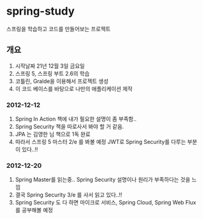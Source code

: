 # spring-study
스프링을 학습하고 코드를 만들어보는 프로젝트

## 개요
1. 시작날짜 21년 12월 3일 금요일
2. 스프링 5, 스프링 부트 2.6의 학습
3. 코틀린, Gralde을 이용해서 프로젝트 생성
4. 이 코드 베이스를 바탕으로 나만의 애플리케이션 제작

### 2012-12-12
1. Spring In Action 책에 내가 필요한 설명이 좀 부족함..
2. Spring Security 책을 따로사서 봐야 할 거 같음.
3. JPA 는 김영한 님 책으로 1독 완료
4. 따라서 스프링 5 마스터 2/e 를 봐볼 예정 JWT로 Spring Security를 다루는 부분이 있다..!!

### 2012-12-20
1. Spring Master를 읽는중.. Spring Security 설명이나 원리가 부족하다는 것을 느낌
2. 결국 Spring Security 3/e 를 사서 읽고 있다..!!
3. Spring Security 도 다 하면 마이크로 서비스, Spring Cloud, Spring Web Flux 를 공부해볼 예정